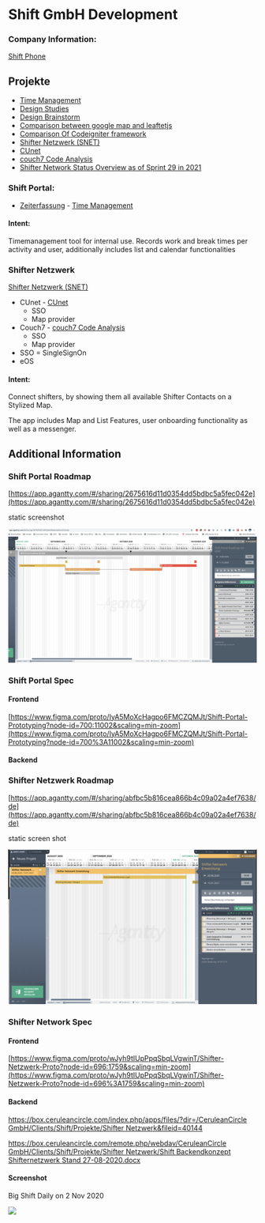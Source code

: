 # Shift GmbH Development

### Company Information:

[Shift Phone](../../../../cerulean-circle-unlimited-2cu/customer/sales/shift-phone.md)

## Projekte

- [Time Management](./shift-gmbh-development/time-management.md)
- [Design Studies](./shift-gmbh-development/design-studies.md)
- [Design Brainstorm](./shift-gmbh-development/design-brainstorm.md)
- [Comparison between google map and leaftetjs](./shift-gmbh-development/comparison-between-google-map-and-leaftetjs.md)
- [Comparison Of Codeigniter framework](./shift-gmbh-development/comparison-of-codeigniter-framework.md)
- [Shifter Netzwerk (SNET)](./shift-gmbh-development/shifter-netzwerk-snet.md)
- [CUnet](./shift-gmbh-development/cunet.md)
- [couch7 Code Analysis](./shift-gmbh-development/couch7-code-analysis.md)
- [Shifter Network Status Overview as of Sprint 29 in 2021](./shift-gmbh-development/shifter-network-status-overview-as-of-sprint-29-in-2021.md)

### Shift Portal:

- [Zeiterfassung](./shift-gmbh-development/time-management.md) - [Time Management](./shift-gmbh-development/time-management.md)

#### Intent:

Timemanagement tool for internal use. Records work and break times per activity and user, additionally includes list and calendar functionalities

### Shifter Netzwerk

[Shifter Netzwerk (SNET)](./shift-gmbh-development/shifter-netzwerk-snet.md)

- CUnet - [CUnet](./shift-gmbh-development/cunet.md)
  - SSO
  - Map provider
- Couch7 - [couch7 Code Analysis](./shift-gmbh-development/couch7-code-analysis.md)
  - SSO
  - Map provider
- SSO = SingleSignOn
- eOS

#### Intent:

Connect shifters, by showing them all available Shifter Contacts on a Stylized Map.

The app includes Map and List Features, user onboarding functionality as well as a messenger.

## Additional Information

### Shift Portal Roadmap

[https://app.agantty.com/#/sharing/2675616d11d0354dd5bdbc5a5fec042e](https://app.agantty.com/#/sharing/2675616d11d0354dd5bdbc5a5fec042e)

static screenshot

![](./attachments/image-20200820-075246.png)

### Shift Portal Spec

#### Frontend

[https://www.figma.com/proto/IyA5MoXcHagpo6FMCZQMJt/Shift-Portal-Prototyping?node-id=700:11002&scaling=min-zoom](https://www.figma.com/proto/IyA5MoXcHagpo6FMCZQMJt/Shift-Portal-Prototyping?node-id=700%3A11002&scaling=min-zoom)

#### Backend

### Shifter Netzwerk Roadmap

[https://app.agantty.com/#/sharing/abfbc5b816cea866b4c09a02a4ef7638/de](https://app.agantty.com/#/sharing/abfbc5b816cea866b4c09a02a4ef7638/de)

static screen shot

![](./attachments/image-20201002-092904.png)

### Shifter Network Spec

#### Frontend

[https://www.figma.com/proto/wJyh9tIUpPpqSbqLVgwinT/Shifter-Netzwerk-Proto?node-id=696:1759&scaling=min-zoom](https://www.figma.com/proto/wJyh9tIUpPpqSbqLVgwinT/Shifter-Netzwerk-Proto?node-id=696%3A1759&scaling=min-zoom)

#### Backend

[https://box.ceruleancircle.com/index.php/apps/files/?dir=/CeruleanCircle GmbH/Clients/Shift/Projekte/Shifter Netzwerk&fileid=40144](https://box.ceruleancircle.com/index.php/apps/files/?dir=/CeruleanCircle%20GmbH/Clients/Shift/Projekte/Shifter%20Netzwerk&fileid=40144)

[https://box.ceruleancircle.com/remote.php/webdav/CeruleanCircle GmbH/Clients/Shift/Projekte/Shifter Netzwerk/Shift Backendkonzept Shifternetzwerk Stand 27-08-2020.docx](https://box.ceruleancircle.com/remote.php/webdav/CeruleanCircle%20GmbH/Clients/Shift/Projekte/Shifter%20Netzwerk/Shift%20Backendkonzept%20Shifternetzwerk%20Stand%2027-08-2020.docx)

#### Screenshot

Big Shift Daily on 2 Nov 2020

![](./attachments/image-20201102-074550.png)